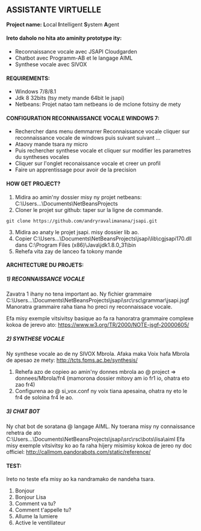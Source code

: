 ## ASSISTANTE VIRTUELLE
**Project name:** **L**ocal **I**ntelligent **S**ystem **A**gent

#### Ireto daholo no hita ato aminíty prototype ity:

 - Reconnaissance vocale avec JSAPI Cloudgarden
- Chatbot avec Programm-AB et le langage AIML
- Synthese vocale avec SIVOX

#### REQUIREMENTS:

- Windows 7/8/8.1
- Jdk 8 32bits (tsy mety mande 64bit le jsapi)
- Netbeans: Projet natao tam netbeans io de mclone fotsiny de mety

#### CONFIGURATION RECONNAISSANCE VOCALE WINDOWS 7:

- Rechercher dans menu demmarrer Reconnaissance vocale cliquer sur reconnaissance vocale de windows puis suivant suivant ...
- Ataovy mande tsara ny micro
- Puis rechercher synthese vocale et cliquer sur modifier les parametres du syntheses vocales
- Cliquer sur l'onglet reconaissance vocale et creer un profil
- Faire un apprentissage pour avoir de la precision

#### HOW GET PROJECT?

1) Midira ao amin'ny dossier misy ny projet netbeans: C:\Users\...\Documents\NetBeansProjects
2) Cloner le projet sur github: taper sur la ligne de commande.

```shell
git clone https://github.com/andryravalimanana/jsapi.git
```


3) Midira ao anaty le projet jsapi. misy dossier lib ao.
4) Copier C:\Users\...\Documents\NetBeansProjects\jsapi\lib\cgjsapi170.dll dans C:\Program Files (x86)\Java\jdk1.8.0_31\bin
5) Rehefa vita zay de lanceo fa tokony mande

#### ARCHITECTURE DU PROJETS:

##### 1) RECONNAISSANCE VOCALE

Zavatra 1 ihany no tena important ao. 
Ny fichier grammaire C:\Users\...\Documents\NetBeansProjects\jsapi\src\rsc\grammar\jsapi.jsgf
Manoratra grammaire raha tiana ho preci ny reconnaissace vocale. 

Efa misy exemple vitsivitsy basique ao fa ra hanoratra grammaire complexe kokoa de jerevo ato: https://www.w3.org/TR/2000/NOTE-jsgf-20000605/



##### 2) SYNTHESE VOCALE

Ny synthese vocale ao de ny SIVOX Mbrola.
Afaka maka Voix hafa Mbrola de apesao ze mety: http://tcts.fpms.ac.be/synthesis/

1. Rehefa azo de copieo ao amin'ny donnes mbrola ao @ project => donnees/Mbrola/fr4 (mamorona dossier mitovy am io fr1 io, ohatra eto zao fr4)
2. Configurena ao @ si_vox.conf ny voix tiana apesaina, ohatra ny eto le fr4 de soloina fr4 le ao.



##### 3) CHAT BOT

Ny chat bot de soratana @ langage AIML. Ny toerana misy ny connaissance rehetra de ato C:\Users\...\Documents\NetBeansProjects\jsapi\src\rsc\bots\lisa\aiml
Efa misy exemple vitsivitsy ko ao fa raha hijery misimisy kokoa de jereo ny doc officiel: http://callmom.pandorabots.com/static/reference/



#### TEST:

Ireto no teste efa misy ao ka nandramako de nandeha tsara.

1. Bonjour
2. Bonjour Lisa
3. Comment va tu?
4. Comment t'appelle tu?
5. Allume la lumiere
6. Active le ventillateur
